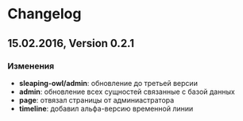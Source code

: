 # Changelog

## 15.02.2016, Version 0.2.1

### Изменения

* **sleaping-owl/admin**: обновление до третьей версии
* **admin**: обновление всех сущностей связанные с базой данных
* **page**: отвязал страницы от админиастратора
* **timeline**: добавил альфа-версию временной линии